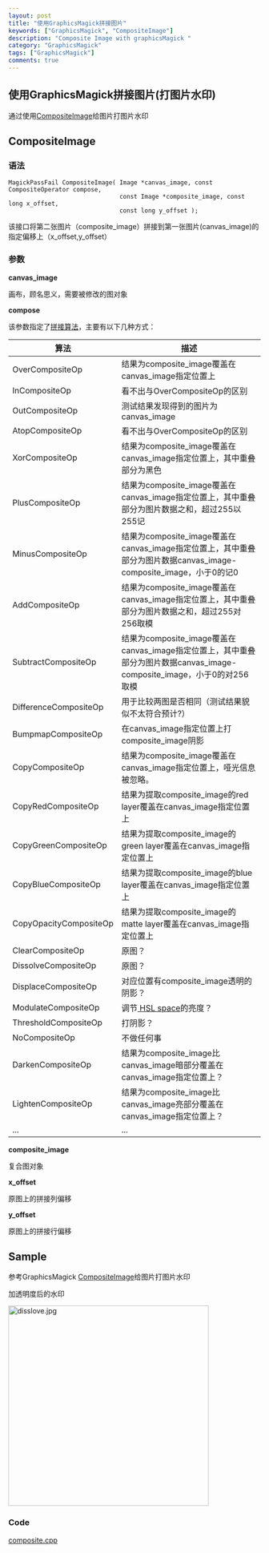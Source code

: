 ```yaml
---
layout: post
title: "使用GraphicsMagick拼接图片"
keywords: ["GraphicsMagick", "CompositeImage"]
description: "Composite Image with graphicsMagick "
category: "GraphicsMagick"
tags: ["GraphicsMagick"]
comments: true
---
```


## 使用GraphicsMagick拼接图片(打图片水印)

通过使用[CompositeImage](http://www.graphicsmagick.org/api/composite.html)给图片打图片水印

## CompositeImage
### 语法

```
MagickPassFail CompositeImage( Image *canvas_image, const CompositeOperator compose,
                               const Image *composite_image, const long x_offset,
                               const long y_offset );

```
该接口将第二张图片（composite_image）拼接到第一张图片(canvas_image)的指定偏移上（x_offset,y_offset）

### 参数
**canvas_image**

画布，顾名思义，需要被修改的图对象

**compose**

该参数指定了[拼接算法](http://www.graphicsmagick.org/api/types.html#compositeoperator)，主要有以下几种方式：

算法 | 描述
----  | ------
OverCompositeOp |   结果为composite_image覆盖在canvas_image指定位置上
InCompositeOp | 看不出与OverCompositeOp的区别 
OutCompositeOp | 测试结果发现得到的图片为canvas_image
AtopCompositeOp | 看不出与OverCompositeOp的区别 
XorCompositeOp | 结果为composite_image覆盖在canvas_image指定位置上，其中重叠部分为黑色
PlusCompositeOp| 结果为composite_image覆盖在canvas_image指定位置上，其中重叠部分为图片数据之和，超过255以255记
MinusCompositeOp|结果为composite_image覆盖在canvas_image指定位置上，其中重叠部分为图片数据canvas_image-composite_image，小于0的记0
AddCompositeOp|结果为composite_image覆盖在canvas_image指定位置上，其中重叠部分为图片数据之和，超过255对256取模
SubtractCompositeOp|结果为composite_image覆盖在canvas_image指定位置上，其中重叠部分为图片数据canvas_image-composite_image，小于0的对256取模
DifferenceCompositeOp| 用于比较两图是否相同（测试结果貌似不太符合预计?）
BumpmapCompositeOp|在canvas_image指定位置上打composite_image阴影
CopyCompositeOp|结果为composite_image覆盖在canvas_image指定位置上，哑光信息被忽略。
CopyRedCompositeOp|结果为提取composite_image的red layer覆盖在canvas_image指定位置上
CopyGreenCompositeOp|结果为提取composite_image的green layer覆盖在canvas_image指定位置上
CopyBlueCompositeOp|结果为提取composite_image的blue layer覆盖在canvas_image指定位置上
CopyOpacityCompositeOp|结果为提取composite_image的matte layer覆盖在canvas_image指定位置上
ClearCompositeOp|原图？
DissolveCompositeOp|原图？
DisplaceCompositeOp|对应位置有composite_image透明的阴影？
ModulateCompositeOp|调节[ HSL space](http://zh.wikipedia.org/wiki/HSL%E5%92%8CHSV%E8%89%B2%E5%BD%A9%E7%A9%BA%E9%97%B4)的亮度？
ThresholdCompositeOp|打阴影？
NoCompositeOp|不做任何事
DarkenCompositeOp| 结果为composite_image比canvas_image暗部分覆盖在canvas_image指定位置上？
LightenCompositeOp|结果为composite_image比canvas_image亮部分覆盖在canvas_image指定位置上？
...|...

**composite_image**

复合图对象

**x_offset**

原图上的拼接列偏移

**y_offset**

原图上的拼接行偏移

## Sample

参考GraphicsMagick [CompositeImage](http://www.graphicsmagick.org/api/composite.html)给图片打图片水印

加透明度后的水印

<img src="https://raw.githubusercontent.com/AndreMouche/GraphicsStudy/master/GraphicsMagicUsage/data/disslove.jpg" alt="disslove.jpg" title="disslove.jpg" width="400" />

### Code 

 [composite.cpp](https://github.com/AndreMouche/GraphicsStudy/blob/master/GraphicsMagicUsage/composite.cpp)
 
